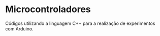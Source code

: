 # Microcontroladores
Códigos utilizando a linguagem C++ para a realização de experimentos com Arduino. 
